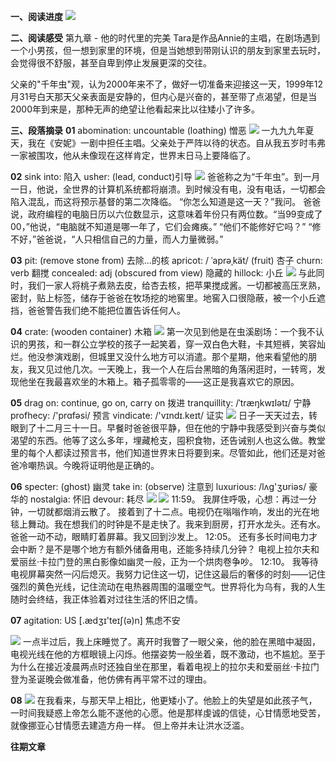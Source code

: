 **一、阅读进度**
![](./_image/2020-04-25-22-22-36.png)

**二、阅读感受**
第九章 - 他的时代里的完美
Tara是作品Annie的主唱，在剧场遇到一个小男孩，但一想到家里的环境，但是当她想到带刚认识的朋友到家里去玩时，会觉得很不舒服，甚至自卑到停止发展更深的交往。

父亲的"千年虫"观，认为2000年来不了，做好一切准备来迎接这一天，1999年12月31号白天那天父亲表面是安静的，但内心是兴奋的，甚至带了点渴望，但是当2000年到来是，那种无声的绝望让他看起来比以往矮小了许多。


**三、段落摘录**
**01**
abomination: uncountable (loathing) 憎恶
![](./_image/2020-04-25-22-24-01.png)
一九九九年夏天，我在《安妮》一剧中担任主唱。父亲处于严阵以待的状态。自从我五岁时韦弗一家被围攻，他从未像现在这样肯定，世界末日马上要降临了。

**02**
sink into: 陷入
usher: (lead, conduct)引导
![](./_image/2020-04-25-22-26-09.png)
爸爸称之为“千年虫”。到一月一日，他说，全世界的计算机系统都将崩溃。到时候没有电，没有电话，一切都会陷入混乱，而这将预示基督的第二次降临。 
“你怎么知道是这一天？”我问。 
爸爸说，政府编程的电脑日历以六位数显示，这意味着年份只有两位数。“当99变成了00，”他说，“电脑就不知道是哪一年了，它们会瘫痪。” 
“他们不能修好它吗？” 
“修不好，”爸爸说，“人只相信自己的力量，而人力量微弱。”

**03**
pit: (remove stone from) 去除…的核
apricot: / ˈaprəˌkät/ (fruit) 杏子
churn: verb 翻搅
concealed: adj (obscured from view) 隐藏的
hillock: 小丘
![](./_image/2020-04-25-22-27-07.png)
与此同时，我们一家人将桃子煮熟去皮，给杏去核，把苹果搅成酱。一切都被高压烹熟，密封，贴上标签，储存于爸爸在牧场挖的地窖里。地窖入口很隐蔽，被一个小丘遮挡，爸爸警告我们绝不能把位置告诉任何人。

**04**
crate: (wooden container) 木箱
![](./_image/2020-04-25-22-28-31.png)
第一次见到他是在虫溪剧场：一个我不认识的男孩，和一群公立学校的孩子一起笑着，穿一双白色大鞋，卡其短裤，笑容灿烂。他没参演戏剧，但城里又没什么地方可以消遣。那个星期，他来看望他的朋友，我又见过他几次。一天晚上，我一个人在后台黑暗的角落闲逛时，一转弯，发现他坐在我最喜欢坐的木箱上。箱子孤零零的——这正是我喜欢它的原因。

**05**
drag on:  continue, go on, carry on 拨进
tranquillity: /ˈtræŋkwɪlətɪ/ 宁静
profhecy: /'prɑfəsi/ 预言
vindicate:  /'vɪndɪ.keɪt/ 证实
![](./_image/2020-04-25-22-29-32.png)
日子一天天过去，转眼到了十二月三十一日。早餐时爸爸很平静，但在他的宁静中我感受到兴奋与类似渴望的东西。他等了这么多年，埋藏枪支，囤积食物，还告诫别人也这么做。教堂里的每个人都读过预言书，他们知道世界末日将要到来。尽管如此，他们还是对爸爸冷嘲热讽。今晚将证明他是正确的。

**06**
specter: (ghost) 幽灵
take in: (observe) 注意到
luxurious: /lʌɡ'ʒʊriəs/ 豪华的
nostalgia: 怀旧
devour:   耗尽
![](./_image/2020-04-25-22-30-42.png)
![](./_image/2020-04-25-22-32-27.png)
11:59。 
我屏住呼吸，心想：再过一分钟，一切就都烟消云散了。
接着到了十二点。电视仍在嗡嗡作响，发出的光在地毯上舞动。我在想我们的时钟是不是走快了。我来到厨房，打开水龙头。还有水。爸爸一动不动，眼睛盯着屏幕。我又回到沙发上。
12:05。
还有多长时间电力才会中断？是不是哪个地方有额外储备用电，还能多持续几分钟？
电视上拉尔夫和爱丽丝·卡拉门登的黑白影像如幽灵一般，正为一个烘肉卷争吵。 
12:10。
我等待电视屏幕突然一闪后熄灭。我努力记住这一切，记住这最后的奢侈的时刻——记住强烈的黄色光线，记住流动在电热器周围的温暖空气。世界将化为乌有，我的人生随时会终结，我正体验着对过往生活的怀旧之情。

**07**
agitation: US [.ædʒɪ'teɪʃ(ə)n] 焦虑不安

![](./_image/2020-04-25-22-33-29.png)
一点半过后，我上床睡觉了。离开时我瞥了一眼父亲，他的脸在黑暗中凝固，电视光线在他的方框眼镜上闪烁。他摆姿势一般坐着，既不激动，也不尴尬。至于为什么在接近凌晨两点时还独自坐在那里，看着电视上的拉尔夫和爱丽丝·卡拉门登为圣诞晚会做准备，他仿佛有再平常不过的理由。

**08**
![](./_image/2020-04-25-22-34-02.png)
在我看来，与那天早上相比，他更矮小了。他脸上的失望是如此孩子气，一时间我疑惑上帝怎么能不遂他的心愿。他是那样虔诚的信徒，心甘情愿地受苦，就像挪亚心甘情愿去建造方舟一样。
但上帝并未让洪水泛滥。

**往期文章**